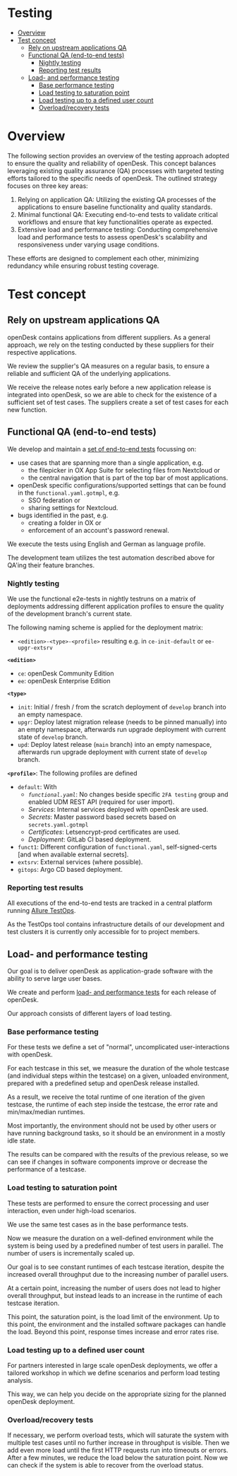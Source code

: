 <!--
SPDX-FileCopyrightText: 2025 Zentrum für Digitale Souveränität der Öffentlichen Verwaltung (ZenDiS) GmbH
SPDX-License-Identifier: Apache-2.0
-->

<h1>Testing</h1>

<!-- TOC -->
* [Overview](#overview)
* [Test concept](#test-concept)
  * [Rely on upstream applications QA](#rely-on-upstream-applications-qa)
  * [Functional QA (end-to-end tests)](#functional-qa-end-to-end-tests)
    * [Nightly testing](#nightly-testing)
    * [Reporting test results](#reporting-test-results)
  * [Load- and performance testing](#load--and-performance-testing)
    * [Base performance testing](#base-performance-testing)
    * [Load testing to saturation point](#load-testing-to-saturation-point)
    * [Load testing up to a defined user count](#load-testing-up-to-a-defined-user-count)
    * [Overload/recovery tests](#overloadrecovery-tests)
<!-- TOC -->

# Overview

The following section provides an overview of the testing approach adopted to ensure the quality and reliability of openDesk. This concept balances leveraging existing quality assurance (QA) processes with targeted testing efforts tailored to the specific needs of openDesk. The outlined strategy focuses on three key areas:

1. Relying on application QA: Utilizing the existing QA processes of the applications to ensure baseline functionality and quality standards.
2. Minimal functional QA: Executing end-to-end tests to validate critical workflows and ensure that key functionalities operate as expected.
3. Extensive load and performance testing: Conducting comprehensive load and performance tests to assess openDesk's scalability and responsiveness under varying usage conditions.

These efforts are designed to complement each other, minimizing redundancy while ensuring robust testing coverage.

# Test concept

## Rely on upstream applications QA

openDesk contains applications from different suppliers. As a general approach, we rely on the testing
conducted by these suppliers for their respective applications.

We review the supplier's QA measures on a regular basis, to ensure a reliable and sufficient QA of the underlying applications.

We receive the release notes early before a new application release is integrated into openDesk, so
we are able to check for the existence of a sufficient set of test cases.
The suppliers create a set of test cases for each new function.

## Functional QA (end-to-end tests)

We develop and maintain a [set of end-to-end tests](https://gitlab.opencode.de/bmi/opendesk/deployment/e2e-tests) focussing on:

- use cases that are spanning more than a single application, e.g.
  - the filepicker in OX App Suite for selecting files from Nextcloud or
  - the central navigation that is part of the top bar of most applications.
- openDesk specific configurations/supported settings that can be found in the `functional.yaml.gotmpl`, e.g.
  - SSO federation or
  - sharing settings for Nextcloud.
- bugs identified in the past, e.g.
  - creating a folder in OX or
  - enforcement of an account's password renewal.

We execute the tests using English and German as language profile.

The development team utilizes the test automation described above for QA'ing their feature branches.

### Nightly testing

We use the functional e2e-tests in nightly testruns on a matrix of deployments addressing different application profiles to ensure the quality of the development branch's current state.

The following naming scheme is applied for the deployment matrix:

- `<edition>-<type>-<profile>` resulting e.g. in  `ce-init-default` or `ee-upgr-extsrv`

**`<edition>`**

- `ce`: openDesk Community Edition
- `ee`: openDesk Enterprise Edition

**`<type>`**

- `init`: Initial / fresh / from the scratch deployment of `develop` branch into an empty namespace.
- `upgr`: Deploy latest migration release (needs to be pinned manually) into an empty namespace, afterwards run upgrade deployment with current state of `develop` branch.
- `upd`: Deploy latest release (`main` branch) into an empty namespace, afterwards run upgrade deployment with current state of `develop` branch.

**`<profile>`**: The following profiles are defined
- `default`: With
  - *`functional.yaml`*: No changes beside specific `2FA testing` group and enabled UDM REST API (required for user import).
  - *Services*: Internal services deployed with openDesk are used.
  - *Secrets*: Master password based secrets based on `secrets.yaml.gotmpl`
  - *Certificates*: Letsencrypt-prod certificates are used.
  - *Deployment*: GitLab CI based deployment.
- `funct1`: Different configuration of `functional.yaml`, self-signed-certs [and when available external secrets].
- `extsrv`: External services (where possible).
- `gitops`: Argo CD based deployment.

### Reporting test results

All executions of the end-to-end tests are tracked in a central platform running [Allure TestOps](https://docs.qameta.io/allure-testops/).

As the TestOps tool contains infrastructure details of our development and test clusters it is currently only accessible for to project members.

## Load- and performance testing

Our goal is to deliver openDesk as application-grade software with the ability to serve large user bases.

We create and perform [load- and performance tests](https://gitlab.opencode.de/bmi/opendesk/deployment/load-tests) for each release of openDesk.

Our approach consists of different layers of load testing.

### Base performance testing

For these tests we define a set of "normal", uncomplicated user-interactions with openDesk.

For each testcase in this set, we measure the duration of the whole testcase (and individual steps within the
testcase) on a given, unloaded environment, prepared with a predefined setup and openDesk release installed.

As a result, we receive the total runtime of one iteration of the given testcase, the runtime of each
step inside the testcase, the error rate and min/max/median runtimes.

Most importantly, the environment should not be used by other users or have running background tasks, so it should
be an environment in a mostly idle state.

The results can be compared with the results of the previous release, so we can see if changes
in software components improve or decrease the performance of a testcase.

### Load testing to saturation point

These tests are performed to ensure the correct processing and user interaction, even under
high-load scenarios.

We use the same test cases as in the base performance tests.

Now we measure the duration on a well-defined environment while the system is being used
by a predefined number of test users in parallel. The number of users is incrementally scaled up.

Our goal is to see constant runtimes of each testcase iteration, despite the increased overall throughput due to the increasing number of parallel users.

At a certain point, increasing the number of users does not lead to higher overall throughput, but instead leads to an increase in the runtime of each testcase iteration.

This point, the saturation point, is the load limit of the environment. Up to this point, the
environment and the installed software packages can handle the load. Beyond this point, response times increase and error rates rise.

### Load testing up to a defined user count

For partners interested in large scale openDesk deployments,
we offer a tailored workshop in which we define scenarios and perform load testing analysis.

This way, we can help you decide on the appropriate sizing for the planned openDesk deployment.

### Overload/recovery tests

If necessary, we perform overload tests, which will saturate the system with multiple
test cases until no further increase in throughput is visible. Then we add even more load
until the first HTTP requests run into timeouts or errors.
After a few minutes, we reduce the load below the saturation point.
Now we can check if the system is able to recover from the overload status.
